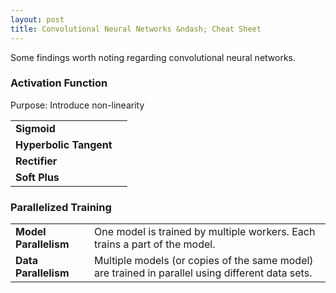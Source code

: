 ```yaml
---
layout: post
title: Convolutional Neural Networks &ndash; Cheat Sheet
---
```


Some findings worth noting regarding convolutional neural networks.

<script type="text/javascript" src="/js/raphael/raphael-min.js"></script>
<script type="text/javascript" src="/js/raphael/plot/plot.js"></script>

### Activation Function

Purpose: Introduce non-linearity

<div id="sigm-plot"></div>

<script type="text/javascript">
  
  var svgWidth = 100;
  var svgHeight = 100;
  var raphael = Raphael("sigm-plot", 100, 100);
  raphael.setViewBox(0, 0, svgWidth, svgHeight, true);

  var sigmPlot = new Plot(function(x){return 1/(1+Math.exp(-x))}, -4, 4);
  sigmPlot.draw(raphael);
</script>


| | |
|---|---|
| **Sigmoid**            | |
| **Hyperbolic Tangent** | |
| **Rectifier**          | |
| **Soft Plus**          | |

### Parallelized Training

| | |
|-----------------------|-------------------------------------------------------|
| **Model Parallelism** | One model is trained by multiple workers. Each trains a part of the model. |
| **Data Parallelism**  | Multiple models (or copies of the same model) are trained in parallel using different data sets. |
